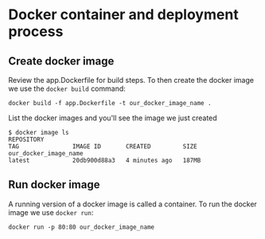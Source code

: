 # Docker container and deployment process

## Create docker image

Review the app.Dockerfile for build steps. To then create the docker image we use the `docker build` command:

```linux
docker build -f app.Dockerfile -t our_docker_image_name .
```

List the docker images and you'll see the image we just created

```linux
$ docker image ls
REPOSITORY                                                                           TAG               IMAGE ID       CREATED         SIZE
our_docker_image_name                                                                latest            20db900d88a3   4 minutes ago   187MB
```

## Run docker image

A running version of a docker image is called a container. To run the docker image we use `docker run`:

```linux
docker run -p 80:80 our_docker_image_name
```
